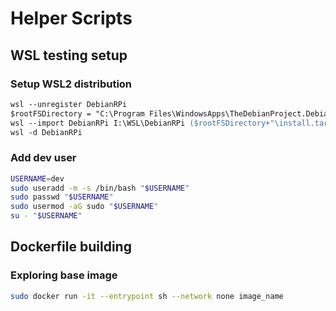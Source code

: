 # Helper Scripts

## WSL testing setup

### Setup WSL2 distribution

```ps
wsl --unregister DebianRPi
$rootFSDirectory = "C:\Program Files\WindowsApps\TheDebianProject.DebianGNULinux_1.20.0.0_x64__76v4gfsz19hv4"
wsl --import DebianRPi I:\WSL\DebianRPi ($rootFSDirectory+"\install.tar.gz")
wsl -d DebianRPi
```

### Add dev user
```sh
USERNAME=dev
sudo useradd -m -s /bin/bash "$USERNAME"
sudo passwd "$USERNAME"
sudo usermod -aG sudo "$USERNAME"
su - "$USERNAME"
```

## Dockerfile building

### Exploring base image
```sh
sudo docker run -it --entrypoint sh --network none image_name
```

